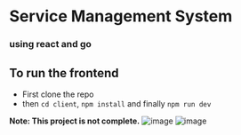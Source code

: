 # Service Management System

### using react and go

## To run the frontend

- First clone the repo
- then `cd client`, `npm install` and finally `npm run dev`

**Note: This project is not complete.**
![image](https://github.com/Sahas001/service-management-system/assets/117729874/d8f18671-13b9-4a9c-b278-b9b583468d6d)
![image](https://github.com/Sahas001/service-management-system/assets/117729874/bfb7f91b-77a2-482f-ad73-42656975f670)
